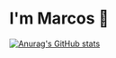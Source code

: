 # I'm Marcos 👋

[![Anurag's GitHub stats](https://github-readme-stats.vercel.app/api?username=masoalm)](https://github.com/masoalm/github-readme-stats)
